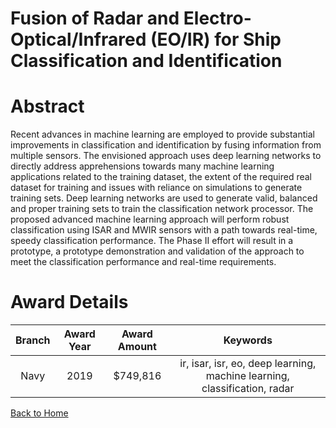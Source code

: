 
Fusion of Radar and Electro-Optical/Infrared (EO/IR) for Ship Classification and Identification
===============================================================================================

# Abstract


Recent advances in machine learning are employed to provide substantial improvements in classification and identification by fusing information from multiple sensors. The envisioned approach uses deep learning networks to directly address apprehensions towards many machine learning applications related to the training dataset, the extent of the required real dataset for training and issues with reliance on simulations to generate training sets. Deep learning networks are used to generate valid, balanced and proper training sets to train the classification network processor. The proposed advanced machine learning approach will perform robust classification using ISAR and MWIR sensors with a path towards real-time, speedy classification performance. The Phase II effort will result in a prototype, a prototype demonstration and validation of the approach to meet the classification performance and real-time requirements.  

# Award Details

|Branch|Award Year|Award Amount|Keywords|
| :---: | :---: | :---: | :---: |
|Navy|2019|$749,816|ir, isar, isr, eo, deep learning, machine learning, classification, radar|
  
  


[Back to Home](https://github.com/chrischow/dod_sbir_awards/Reports/JH/#1951)